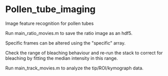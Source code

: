 # Pollen_tube_imaging
Image feature recognition for pollen tubes

Run main_ratio_movies.m to save the ratio image as an hdf5. 

Specific frames can be altered using the "specific" array. 

Check the range of bleaching behaviour and re-run the stack to correct for bleaching by fitting the median intensity in this range.

Run main_track_movies.m to analyze the tip/ROI/kymograph data.
